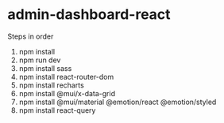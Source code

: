 # admin-dashboard-react

Steps in order
1. npm install
2. npm run dev
3. npm install sass
4. npm install react-router-dom
5. npm install recharts
6. npm install @mui/x-data-grid
7. npm install @mui/material @emotion/react @emotion/styled
8. npm install react-query